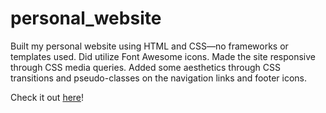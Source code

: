 # personal_website
Built my personal website using HTML and CSS—no frameworks or templates used. Did utilize Font Awesome icons. 
Made the site responsive through CSS media queries. Added some aesthetics through CSS transitions and pseudo-classes 
on the navigation links and footer icons.

Check it out [here](https://davidjeong0628.github.io/personal_website/index.html)!
